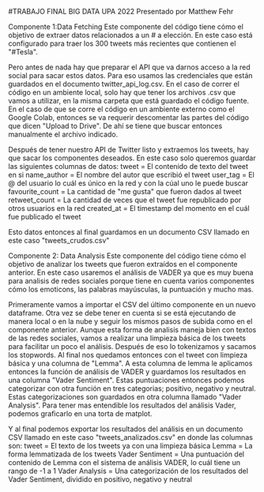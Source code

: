 #TRABAJO FINAL BIG DATA UPA 2022
Presentado por Matthew Fehr

Componente 1:Data Fetching
Este componente del código tiene cómo el objetivo de extraer datos
relacionados a un # a elección. En este caso está configurado para traer los 300
tweets más recientes que contienen el "#Tesla".

Pero antes de nada hay que preparar el API que va darnos acceso a la red social para sacar estos datos.
Para eso usamos las credenciales que están guardados en el documento twitter_api_log.csv. 
En el caso de correr el código en un ambiente local, solo hay que tener los archivos .csv que vamos a utilizar, 
en la misma carpeta que está guardado el código fuente. En el caso de que se corre el código en un ambiente externo
como el Google Colab, entonces se va requerir descomentar las partes del código que dicen "Upload to Drive".
De ahí se tiene que buscar entonces manualmente el archivo indicado.

Después de tener nuestro API de Twitter listo y extraemos los tweets, hay que sacar los componentes deseados.
En este caso solo queremos guardar las siguientes columnas de datos:
tweet 		= El contenido de texto del tweet en si
name_author 	= El nombre del autor que escribió el tweet
user_tag 	= El @ del usuario lo cuál es único en la red y con la cúal uno le puede buscar
favourite_count = La cantidad de "me gusta" que fueron dados al tweet
retweet_count 	= La cantidad de veces que el tweet fue republicado por otros usuarios en la red
created_at	= El timestamp del momento en el cuál fue publicado el tweet

Esto datos entonces al final guardamos en un documento CSV llamado en este caso "tweets_crudos.csv"


Componente 2: Data Analysis
Este componente del código tiene cómo el objetivo de analizar los tweets que fueron extraídos en el componente anterior.
En este caso usaremos el análisis de VADER ya que es muy buena para analisis de redes sociales porque tiene en cuenta
varios componentes cómo los emoticons, las palabras mayúsculas, la puntuación y mucho mas.

Primeramente vamos a importar el CSV del último componente en un nuevo dataframe. Otra vez se debe tener en cuenta si se 
está ejecutando de manera local o en la nube y seguir los mismos pasos de subida como en el componente anterior. 
Aunque esta forma de analisis maneja bien con textos de las redes sociales, vamos a realizar una limpieza básica de los tweets
para facilitar un poco el análisis. Después de eso lo tokenizamos y sacamos los stopwords. Al final nos quedamos entonces con el tweet 
con limpieza básica y una columna de "Lemma". A esta columna de lemma le aplicamos entonces la función de análisis de VADER y guardamos 
los resultados en una columna "Vader Sentiment". Estas puntuaciones entonces podemos categorizar con otra función en tres categorias;
positivo, negativo y neutral. Estas categorizaciones son guardados en otra columna llamado "Vader Analysis".
Para tener mas entendible los resultados del análisis Vader, podemos graficarlo en una torta de matplot.

Y al final podemos exportar los resultados del análisis en un documento CSV llamado en este caso "tweets_analizados.csv" en donde las columnas son:
tweet		= El texto de los tweets ya con una limpieza básica
Lemma		= La forma lemmatizada de los tweets
Vader Sentiment	= Una puntuación del contenido de Lemma con el sistema de análisis VADER, lo cuál tiene un rango de -1 a 1
Vader Analysis	= Una categorización de los resultados del Vader Sentiment, dividido en positivo, negativo y neutral
